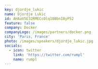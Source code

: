 ```yaml
---
key: djordje_lukic
name: Djordje Lukic
id: AHAaV5E32RMECcOlq18BbnI8yP52
feature: false
company: Docker
companyLogo: /images/partners/docker.png
city: 'Paris, France'
photo: /images/speakers/djordje_lukic.jpg
socials:
  - icon: twitter
    link: 'https://twitter.com/rumpl'
    name: rumpl
---
```

